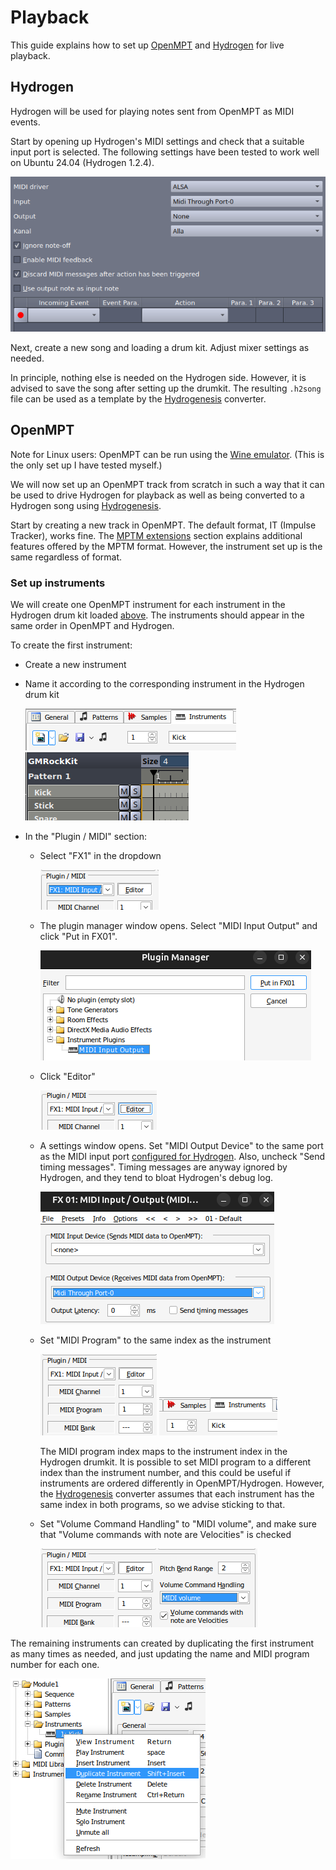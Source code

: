 # Playback

This guide explains how to set up [OpenMPT](https://openmpt.org) and [Hydrogen](http://hydrogen-music.org) for live playback.



Hydrogen
------------------------------------------------------------------------------------------

Hydrogen will be used for playing notes sent from OpenMPT as MIDI events.

Start by opening up Hydrogen's MIDI settings and check that a suitable input port is selected. The following settings have been tested to work well on Ubuntu 24.04 (Hydrogen 1.2.4).

![](./images/h2_midi_settings.png)

Next, create a new song and loading a drum kit. Adjust mixer settings as needed.

In principle, nothing else is needed on the Hydrogen side. However, it is advised to save the song after setting up the drumkit. The resulting `.h2song` file can be used as a template by the [Hydrogenesis](../src/hydrogenesis.py) converter.



OpenMPT
------------------------------------------------------------------------------------------

Note for Linux users: OpenMPT can be run using the [Wine emulator](https://www.winehq.org). (This is the only set up I have tested myself.)

We will now set up an OpenMPT track from scratch in such a way that it can be used to drive Hydrogen for playback as well as being converted to a Hydrogen song using [Hydrogenesis](../src/hydrogenesis.py).

Start by creating a new track in OpenMPT. The default format, IT (Impulse Tracker), works fine. The [MPTM extensions](#mptm-extensions) section explains additional features offered by the MPTM format. However, the instrument set up is the same regardless of format.

### Set up instruments

We will create one OpenMPT instrument for each instrument in the Hydrogen drum kit loaded [above](#hydrogen). The instruments should appear in the same order in OpenMPT and Hydrogen.

To create the first instrument:

  * Create a new instrument
  * Name it according to the corresponding instrument in the Hydrogen drum kit

    ![](./images/mpt_instr_name.png) ![](./images/h2_instr_name.png)

  * In the "Plugin / MIDI" section:
      - Select "FX1" in the dropdown

        ![](./images/mpt_instr_midi_fx1.png)

      - The plugin manager window opens. Select "MIDI Input Output" and click "Put in FX01".

        ![](./images/plugin_manager_midi.png)

      - Click "Editor"

        ![](./images/mpt_instr_midi_editor.png)

      - A settings window opens. Set "MIDI Output Device" to the same port as the MIDI input port [configured for Hydrogen](#hydrogen). Also, uncheck "Send timing messages". Timing messages are anyway ignored by Hydrogen, and they tend to bloat Hydrogen's debug log.

        ![](./images/mpt_fx1_midi_output.png)

      - Set "MIDI Program" to the same index as the instrument

        ![](./images/mpt_instr_midi.png) ![](./images/mpt_instr_number.png)

        The MIDI program index maps to the instrument index in the Hydrogen drumkit. It is possible to set MIDI program to a different index than the instrument number, and this could be useful if instruments are ordered differently in OpenMPT/Hydrogen. However, the [Hydrogenesis](../src/hydrogenesis.py) converter assumes that each instrument has the same index in both programs, so we advise sticking to that.

      - Set "Volume Command Handling" to "MIDI volume", and make sure that "Volume commands with note are Velocities" is checked

        ![](./images/mpt_instr_midi_volume.png)

The remaining instruments can created by duplicating the first instrument as many times as needed, and just updating the name and MIDI program number for each one.

![](./images/mpt_duplicate_instr.png)
